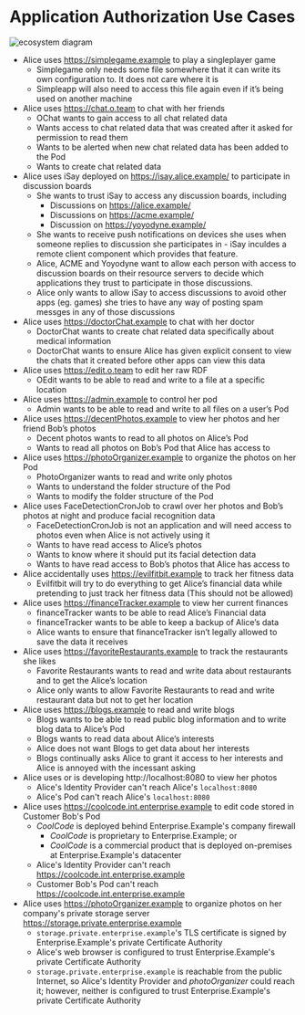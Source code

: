 # Application Authorization Use Cases

![ecosystem diagram](https://raw.githubusercontent.com/solid/app-authorization-panel/master/images/app-auth-uc.png)

 - Alice uses https://simplegame.example to play a singleplayer game
    - Simplegame only needs some file somewhere that it can write its own configuration to. It does not care where it is
    - Simpleapp will also need to access this file again even if it’s being used on another machine
 - Alice uses https://chat.o.team to chat with her friends
    - OChat wants to gain access to all chat related data
    - Wants access to chat related data that was created after it asked for permission to read them
    - Wants to be alerted when new chat related data has been added to the Pod
    - Wants to create chat related data
- Alice uses iSay deployed on https://isay.alice.example/ to participate in discussion boards
  - She wants to trust iSay to access any discussion boards, including
    - Discussions on https://alice.example/
    - Discussions on https://acme.example/
    - Discussion on https://yoyodyne.example/
  - She wants to receive push notifications on devices she uses when someone replies to discussion she participates in - iSay inculdes a remote client component which provides that feature.
  - Alice, ACME and Yoyodyne want to allow each person with access to discussion boards on their resource servers to decide which applications they trust to participate in those discussions.
  - Alice only wants to allow iSay to access discussions to avoid other apps (eg. games) she tries to have any way of posting spam messges in any of those discussions
 - Alice uses https://doctorChat.example to chat with her doctor
    - DoctorChat wants to create chat related data specifically about medical information
    - DoctorChat wants to ensure Alice has given explicit consent to view the chats that it created before other apps can view this data
 - Alice uses https://edit.o.team to edit her raw RDF
    - OEdit wants to be able to read and write to a file at a specific location
 - Alice uses https://admin.example to control her pod
    - Admin wants to be able to read and write to all files on a user’s Pod
 - Alice uses https://decentPhotos.example to view her photos and her friend Bob’s photos
    - Decent photos wants to read to all photos on Alice’s Pod
    - Wants to read all photos on Bob’s Pod that Alice has access to
 - Alice uses https://photoOrganizer.example to organize the photos on her Pod
    - PhotoOrganizer wants to read and write only photos
    - Wants to understand the folder structure of the Pod
    - Wants to modify the folder structure of the Pod
 - Alice uses FaceDetectionCronJob to crawl over her photos and Bob’s photos at night and produce facial recognition data
    - FaceDetectionCronJob is not an application and will need access to photos even when Alice is not actively using it
    - Wants to have read access to Alice’s photos
    - Wants to know where it should put its facial detection data
    - Wants to have read access to Bob’s photos that Alice has access to
 - Alice accidentally uses https://evilfitbit.example to track her fitness data
    - Evilfitbit will try to do everything to get Alice’s financial data while pretending to just track her fitness data (This should not be allowed)
 - Alice uses https://financeTracker.example to view her current finances
    - financeTracker wants to be able to read Alice’s Financial data
    - financeTracker wants to be able to keep a backup of Alice’s data
    - Alice wants to ensure that financeTracker isn’t legally allowed to save the data it receives
 - Alice uses https://favoriteRestaurants.example to track the restaurants she likes
    - Favorite Restaurants wants to read and write data about restaurants and to get the Alice’s location
    - Alice only wants to allow Favorite Restaurants to read and write restaurant data but not to get her location
 - Alice uses https://blogs.example to read and write blogs
    - Blogs wants to be able to read public blog information and to write blog data to Alice’s Pod
    - Blogs wants to read data about Alice’s interests
    - Alice does not want Blogs to get data about her interests
    - Blogs continually asks Alice to grant it access to her interests and Alice is annoyed with the incessant asking
 - Alice uses or is developing http://localhost:8080 to view her photos
    - Alice's Identity Provider can't reach Alice's `localhost:8080`
    - Alice's Pod can't reach Alice's `localhost:8080`
 - Alice uses https://coolcode.int.enterprise.example to edit code stored in Customer Bob's Pod
    - *CoolCode* is deployed behind Enterprise.Example's company firewall
      - *CoolCode* is proprietary to Enterprise.Example; or
      - *CoolCode* is a commercial product that is deployed on-premises at Enterprise.Example's datacenter
    - Alice's Identity Provider can't reach https://coolcode.int.enterprise.example
    - Customer Bob's Pod can't reach https://coolcode.int.enterprise.example
 - Alice uses https://photoOrganizer.example to organize photos on her company's private storage server https://storage.private.enterprise.example
    - `storage.private.enterprise.example`'s TLS certificate is signed by Enterprise.Example's private Certificate Authority
    - Alice's web browser is configured to trust Enterprise.Example's private Certificate Authority
    - `storage.private.enterprise.example` is reachable from the public Internet, so Alice's Identity Provider and *photoOrganizer* could reach it; however, neither is configured to trust Enterprise.Example's private Certificate Authority
